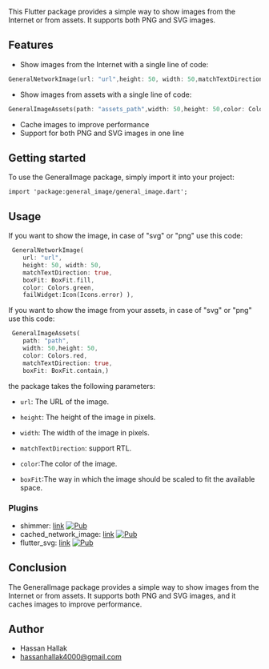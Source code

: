 <!--
This README describes the package. If you publish this package to pub.dev,
this README's contents appear on the landing page for your package.

For information about how to write a good package README, see the guide for
[writing package pages](https://dart.dev/guides/libraries/writing-package-pages).

For general information about developing packages, see the Dart guide for
[creating packages](https://dart.dev/guides/libraries/create-library-packages)
and the Flutter guide for
[developing packages and plugins](https://flutter.dev/developing-packages).
-->

This Flutter package provides a simple way to show images from the Internet or from assets. It supports both PNG and SVG images.



## Features

- Show images from the Internet with a single line of code:

```dart
GeneralNetworkImage(url: "url",height: 50, width: 50,matchTextDirection: true,)   
```

- Show images from assets with a single line of code:

```dart
GeneralImageAssets(path: "assets_path",width: 50,height: 50,color: Colors.red,matchTextDirection: true,boxFit: BoxFit.contain,)
```

- Cache images to improve performance
- Support for both PNG and SVG images in one line 

## Getting started

To use the GeneralImage package, simply import it into your project:
```
import 'package:general_image/general_image.dart';
```

## Usage

If you want to show the image, in case of "svg" or "png" use this code:

```dart
 GeneralNetworkImage(
    url: "url",
    height: 50, width: 50,
    matchTextDirection: true,
    boxFit: BoxFit.fill,
    color: Colors.green,
    failWidget:Icon(Icons.error) ),
```

If you want to show the image from your assets, in case of "svg" or "png" use this code:
```dart
 GeneralImageAssets(
    path: "path",
    width: 50,height: 50,
    color: Colors.red,
    matchTextDirection: true,
    boxFit: BoxFit.contain,)
```

the package  takes the following parameters:
- `url`: The URL of the image.

- `height`: The height of the image in pixels.

- `width`: The width of the image in pixels.

- `matchTextDirection`: support RTL.

- `color`:The color of the image.

- `boxFit`:The way in which the image should be scaled to fit the available space.


### Plugins
- shimmer: [link](plugins/shimmer)
  [![Pub](https://img.shields.io/pub/v/shimmer.svg?label=dev&include_prereleases)](https://pub.dev/packages/shimmer)
- cached_network_image: [link](plugins/cached_network_image)
  [![Pub](https://img.shields.io/pub/v/cached_network_image.svg?label=dev&include_prereleases)](https://pub.dev/packages/cached_network_image)
- flutter_svg: [link](plugins/flutter_svg)
  [![Pub](https://img.shields.io/pub/v/flutter_svg.svg?label=dev&include_prereleases)](https://pub.dev/packages/flutter_svg)



## Conclusion


The GeneralImage package provides a simple way to show images from the Internet or from assets. It supports both PNG and SVG images, and it caches images to improve performance.

## Author
- Hassan Hallak
- hassanhallak4000@gmail.com